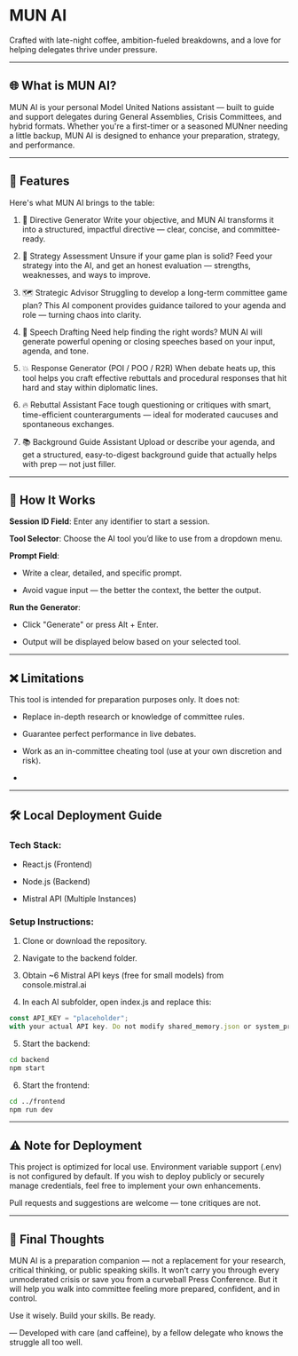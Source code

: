 # MUN AI
Crafted with late-night coffee, ambition-fueled breakdowns, and a love for helping delegates thrive under pressure.

---

## 🌐 What is MUN AI?
MUN AI is your personal Model United Nations assistant — built to guide and support delegates during General Assemblies, Crisis Committees, and hybrid formats. Whether you're a first-timer or a seasoned MUNner needing a little backup, MUN AI is designed to enhance your preparation, strategy, and performance.

---

## 🚀 Features
Here's what MUN AI brings to the table:

1. 🧾 Directive Generator
Write your objective, and MUN AI transforms it into a structured, impactful directive — clear, concise, and committee-ready.

2. 🧠 Strategy Assessment
Unsure if your game plan is solid? Feed your strategy into the AI, and get an honest evaluation — strengths, weaknesses, and ways to improve.

3. 🗺️ Strategic Advisor
Struggling to develop a long-term committee game plan? This AI component provides guidance tailored to your agenda and role — turning chaos into clarity.

4. 📢 Speech Drafting
Need help finding the right words? MUN AI will generate powerful opening or closing speeches based on your input, agenda, and tone.

5. 💥 Response Generator (POI / POO / R2R)
When debate heats up, this tool helps you craft effective rebuttals and procedural responses that hit hard and stay within diplomatic lines.

6. 🔥 Rebuttal Assistant
Face tough questioning or critiques with smart, time-efficient counterarguments — ideal for moderated caucuses and spontaneous exchanges.

7. 📚 Background Guide Assistant
Upload or describe your agenda, and get a structured, easy-to-digest background guide that actually helps with prep — not just filler.

---

## 🧪 How It Works

**Session ID Field**: Enter any identifier to start a session.

**Tool Selector**: Choose the AI tool you’d like to use from a dropdown menu.

**Prompt Field**:

- Write a clear, detailed, and specific prompt.

- Avoid vague input — the better the context, the better the output.

**Run the Generator**:

- Click "Generate" or press Alt + Enter.

- Output will be displayed below based on your selected tool.

---

## ❌ Limitations
This tool is intended for preparation purposes only. It does not:

- Replace in-depth research or knowledge of committee rules.

- Guarantee perfect performance in live debates.

- Work as an in-committee cheating tool (use at your own discretion and risk).
- 
---

## 🛠️ Local Deployment Guide

### Tech Stack:
- React.js (Frontend)

- Node.js (Backend)

- Mistral API (Multiple Instances)

### Setup Instructions:

1. Clone or download the repository.

2. Navigate to the backend folder.

3. Obtain ~6 Mistral API keys (free for small models) from console.mistral.ai

4. In each AI subfolder, open index.js and replace this:
```js
const API_KEY = "placeholder";
with your actual API key. Do not modify shared_memory.json or system_prompt.txt.
```

5. Start the backend:
```bash
cd backend
npm start
```

6. Start the frontend:

```bash
cd ../frontend
npm run dev
```

---

## ⚠️ Note for Deployment
This project is optimized for local use.
Environment variable support (.env) is not configured by default. If you wish to deploy publicly or securely manage credentials, feel free to implement your own enhancements.

Pull requests and suggestions are welcome — tone critiques are not.

---

## 📌 Final Thoughts
MUN AI is a preparation companion — not a replacement for your research, critical thinking, or public speaking skills. It won’t carry you through every unmoderated crisis or save you from a curveball Press Conference. But it will help you walk into committee feeling more prepared, confident, and in control.

Use it wisely. Build your skills. Be ready.

—
Developed with care (and caffeine),
by a fellow delegate who knows the struggle all too well.
